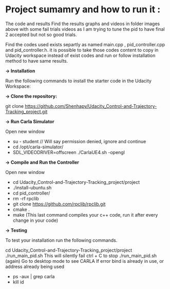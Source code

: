 # **Project sumamry and how to run it :**

The code and results
Find the results graphs and videos in folder images above with some fail trials videos as I am trying to tune the pid to have final 2 accepted but not so good trials.

Find the codes used exists separtly as named main.cpp , pid_controller.cpp and pid_controller.h. it is possible to take those codes content to copy in Udacity workspace instead of exist codes and run or follow installation method to have same results.

**-> Installation**

Run the following commands to install the starter code in the Udacity Workspace:

**-> Clone the repository:**

git clone https://github.com/Shenhapy/Udacity_Control-and-Trajectory-Tracking_project.git

**-> Run Carla Simulator**

Open new window

* su - student // Will say permission denied, ignore and continue
* cd /opt/carla-simulator/
* SDL_VIDEODRIVER=offscreen ./CarlaUE4.sh -opengl

**-> Compile and Run the Controller**

Open new window

* cd Udacity_Control-and-Trajectory-Tracking_project/project
* ./install-ubuntu.sh
* cd pid_controller/
* rm -rf rpclib
* git clone https://github.com/rpclib/rpclib.git
* cmake .
* make (This last command compiles your c++ code, run it after every change in your code)

**-> Testing**

To test your installation run the following commands.

cd Udacity_Control-and-Trajectory-Tracking_project/project
./run_main_pid.sh This will silently fail ctrl + C to stop
./run_main_pid.sh (again) Go to desktop mode to see CARLA
If error bind is already in use, or address already being used

* ps -aux | grep carla
* kill id
